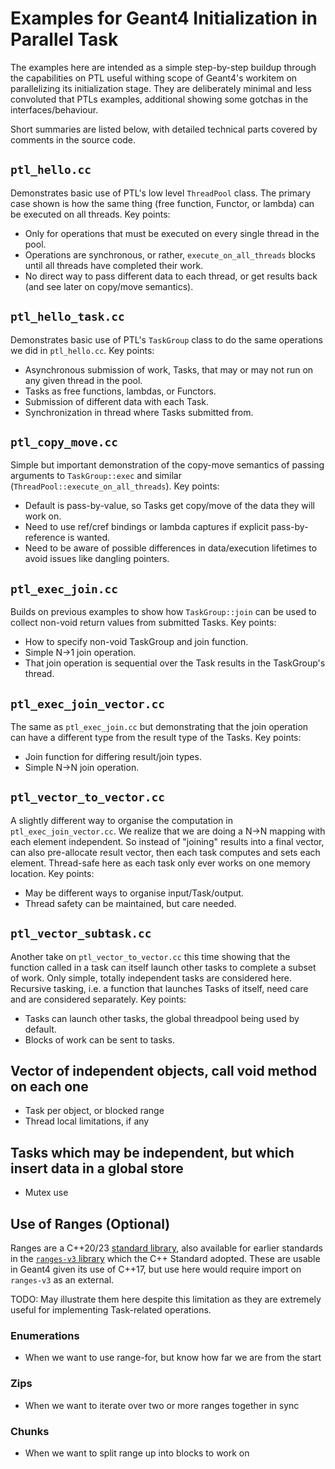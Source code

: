 # Examples for Geant4 Initialization in Parallel Task

The examples here are intended as a simple step-by-step buildup through
the capabilities on PTL useful withing scope of Geant4's workitem on
parallelizing its initialization stage. They are deliberately minimal
and less convoluted that PTLs examples, additional showing some gotchas
in the interfaces/behaviour.

Short summaries are listed below, with detailed technical parts covered by
comments in the source code.

## `ptl_hello.cc`
Demonstrates basic use of PTL's low level `ThreadPool` class. The primary
case shown is how the same thing (free function, Functor, or lambda) can be executed 
on all threads. Key points:

- Only for operations that must be executed on every single thread in the pool.
- Operations are synchronous, or rather, `execute_on_all_threads` blocks until
  all threads have completed their work.
- No direct way to pass different data to each thread, or get results back (and 
  see later on copy/move semantics).

## `ptl_hello_task.cc`
Demonstrates basic use of PTL's `TaskGroup` class to do the same operations
we did in `ptl_hello.cc`. Key points:

- Asynchronous submission of work, Tasks, that may or may not run on any given thread in the pool.
- Tasks as free functions, lambdas, or Functors.
- Submission of different data with each Task.
- Synchronization in thread where Tasks submitted from.

## `ptl_copy_move.cc`
Simple but important demonstration of the copy-move semantics of passing
arguments to `TaskGroup::exec` and similar (`ThreadPool::execute_on_all_threads`).
Key points:

- Default is pass-by-value, so Tasks get copy/move of the data they will work on.
- Need to use ref/cref bindings or lambda captures if explicit pass-by-reference is wanted.
- Need to be aware of possible differences in data/execution lifetimes to avoid
  issues like dangling pointers.

## `ptl_exec_join.cc`
Builds on previous examples to show how `TaskGroup::join` can be used to collect
non-void return values from submitted Tasks. Key points:

- How to specify non-void TaskGroup and join function.
- Simple N->1 join operation.
- That join operation is sequential over the Task results in the TaskGroup's thread.

## `ptl_exec_join_vector.cc`
The same as `ptl_exec_join.cc` but demonstrating that the join operation
can have a different type from the result type of the Tasks. Key points:

- Join function for differing result/join types.
- Simple N->N join operation.

## `ptl_vector_to_vector.cc`
A slightly different way to organise the computation in `ptl_exec_join_vector.cc`.
We realize that we are doing a N->N mapping with each element independent. So
instead of "joining" results into a final vector, can also pre-allocate result
vector, then each task computes and sets each element. Thread-safe here as each
task only ever works on one memory location. Key points:

- May be different ways to organise input/Task/output.
- Thread safety can be maintained, but care needed. 

## `ptl_vector_subtask.cc`
Another take on `ptl_vector_to_vector.cc` this time showing that the function
called in a task can itself launch other tasks to complete a subset of work.
Only simple, totally independent tasks are considered here. Recursive tasking,
i.e. a function that launches Tasks of itself, need care and are considered
separately. Key points:

- Tasks can launch other tasks, the global threadpool being used by default.
- Blocks of work can be sent to tasks.

## Vector of independent objects, call void method on each one
- Task per object, or blocked range
- Thread local limitations, if any

## Tasks which may be independent, but which insert data in a global store
- Mutex use

## Use of Ranges (Optional)
Ranges are a C++20/23 [standard library](https://en.cppreference.com/w/cpp/ranges), also
available for earlier standards in the [`ranges-v3` library](https://github.com/ericniebler/range-v3)
which the C++ Standard adopted. These are usable in Geant4 given its use of C++17, but
use here would require import on `ranges-v3` as an external.

TODO: May illustrate them here despite this limitation as they are extremely useful
for implementing Task-related operations.

### Enumerations
- When we want to use range-for, but know how far we are from the start

### Zips
- When we want to iterate over two or more ranges together in sync

### Chunks
- When we want to split range up into blocks to work on
